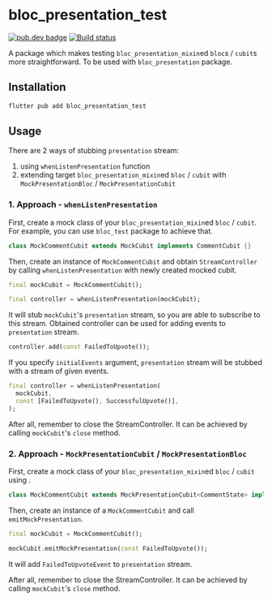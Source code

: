 # bloc_presentation_test

[![pub.dev badge][pub-badge]][pub-badge-link]
[![Build status][build-badge]][build-badge-link]

A package which makes testing `bloc_presentation_mixin`ed `bloc`s / `cubit`s more straightforward.
To be used with `bloc_presentation` package.

## Installation

```sh
flutter pub add bloc_presentation_test
```

## Usage

There are 2 ways of stubbing `presentation` stream:

1. using `whenListenPresentation` function
2. extending target `bloc_presentation_mixin`ed `bloc` / `cubit` with `MockPresentationBloc` / `MockPresentationCubit`

### 1. Approach - `whenListenPresentation`

First, create a mock class of your `bloc_presentation_mixin`ed `bloc` / `cubit`.
For example, you can use `bloc_test` package to achieve that.

```dart
class MockCommentCubit extends MockCubit implements CommentCubit {}
```

Then, create an instance of `MockCommentCubit` and obtain `StreamController` by calling `whenListenPresentation` with
newly created mocked cubit.

```dart
final mockCubit = MockCommentCubit();

final controller = whenListenPresentation(mockCubit);
```

It will stub `mockCubit`'s `presentation` stream, so you are able to subscribe to this stream. Obtained controller can
be used for adding events to `presentation` stream.

```dart
controller.add(const FailedToUpvote());
```

If you specify `initialEvents` argument, `presentation` stream will be stubbed with a stream of given events.

```dart
final controller = whenListenPresentation(
  mockCubit,
  const [FailedToUpvote(), SuccessfulUpvote()],
);
```

After all, remember to close the StreamController. It can be achieved by calling `mockCubit`'s `close` method.

### 2. Approach - `MockPresentationCubit` / `MockPresentationBloc`

First, create a mock class of your `bloc_presentation_mixin`ed `bloc` / `cubit` using .

```dart
class MockCommentCubit extends MockPresentationCubit<CommentState> implements CommentCubit {}
```

Then, create an instance of a `MockCommentCubit` and call `emitMockPresentation`.

```dart
final mockCubit = MockCommentCubit();

mockCubit.emitMockPresentation(const FailedToUpvote());
```

It will add `FailedToUpvoteEvent` to `presentation` stream.

After all, remember to close the StreamController. It can be achieved by calling `mockCubit`'s `close` method.

[pub-badge]: https://img.shields.io/pub/v/bloc_presentation_test.svg?logo=dart

[pub-badge-link]: https://pub.dev/packages/bloc_presentation_test

[build-badge]: https://img.shields.io/github/actions/workflow/status/leancodepl/bloc_presentation/bloc_presentation_test-test.yml?branch=master

[build-badge-link]: https://github.com/leancodepl/bloc_presentation/actions/workflows/bloc_presentation_test-test.yml

